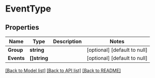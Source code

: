 # EventType

## Properties
Name | Type | Description | Notes
------------ | ------------- | ------------- | -------------
**Group** | **string** |  | [optional] [default to null]
**Events** | **[]string** |  | [optional] [default to null]

[[Back to Model list]](../README.md#documentation-for-models) [[Back to API list]](../README.md#documentation-for-api-endpoints) [[Back to README]](../README.md)


